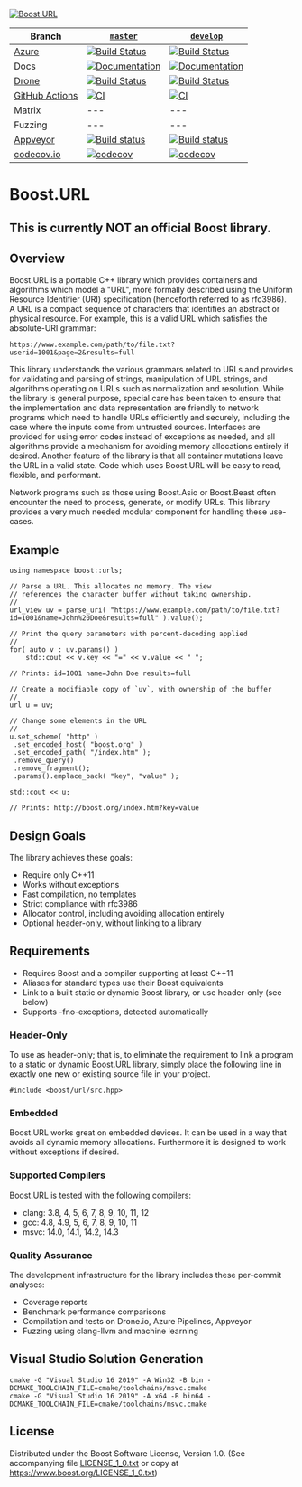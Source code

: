 [![Boost.URL](https://raw.githubusercontent.com/vinniefalco/url/master/doc/images/repo-logo.png)](http://master.url.cpp.al/)

Branch          | [`master`](https://github.com/CPPAlliance/url/tree/master) | [`develop`](https://github.com/CPPAlliance/url/tree/develop) |
--------------- | ----------------------------------------------------------- | ------------------------------------------------------------- |
[Azure](https://azure.microsoft.com/en-us/services/devops/pipelines/) | [![Build Status](https://img.shields.io/azure-devops/build/vinniefalco/67375b5f-3402-44a3-a4ee-d5e856f94690/7/master)](https://dev.azure.com/vinniefalco/url/_build/latest?definitionId=7&branchName=master) | [![Build Status](https://img.shields.io/azure-devops/build/vinniefalco/67375b5f-3402-44a3-a4ee-d5e856f94690/7/develop)](https://dev.azure.com/vinniefalco/url/_build/latest?definitionId=7&branchName=develop)
Docs            | [![Documentation](https://img.shields.io/badge/docs-master-brightgreen.svg)](http://master.url.cpp.al/) | [![Documentation](https://img.shields.io/badge/docs-develop-brightgreen.svg)](http://develop.url.cpp.al/)
[Drone](https://drone.io/) | [![Build Status](https://drone.cpp.al/api/badges/CPPAlliance/url/status.svg?ref=refs/heads/master)](https://drone.cpp.al/CPPAlliance/url) | [![Build Status](https://drone.cpp.al/api/badges/CPPAlliance/url/status.svg?ref=refs/heads/develop)](https://drone.cpp.al/CPPAlliance/url)
[GitHub Actions](https://github.com/) | [![CI](https://github.com/CPPAlliance/url/actions/workflows/ci.yml/badge.svg?branch=master)](https://github.com/CPPAlliance/url/actions/workflows/ci.yml) | [![CI](https://github.com/CPPAlliance/url/actions/workflows/ci.yml/badge.svg?branch=develop)](https://github.com/CPPAlliance/url/actions/workflows/ci.yml)
Matrix          | --- | --- 
Fuzzing         | --- | --- 
[Appveyor](https://ci.appveyor.com/) | [![Build status](https://ci.appveyor.com/api/projects/status/aewl3yuwn7skl5sr?svg=true&branch=master)](https://ci.appveyor.com/project/vinniefalco/cppalliance-url/branch/master) | [![Build status](https://ci.appveyor.com/api/projects/status/aewl3yuwn7skl5sr?svg=true&branch=develop)](https://ci.appveyor.com/project/vinniefalco/cppalliance-url/branch/develop)
[codecov.io](https://codecov.io) | [![codecov](https://codecov.io/gh/CPPAlliance/url/branch/master/graph/badge.svg)](https://codecov.io/gh/CPPAlliance/url/branch/master) | [![codecov](https://codecov.io/gh/CPPAlliance/url/branch/develop/graph/badge.svg)](https://codecov.io/gh/CPPAlliance/url/branch/develop)

# Boost.URL

## This is currently **NOT** an official Boost library.

## Overview

Boost.URL is a portable C++ library which provides containers and algorithms
which model a "URL", more formally described using the Uniform Resource
Identifier (URI) specification (henceforth referred to as rfc3986). A URL
is a compact sequence of characters that identifies an abstract or physical
resource. For example, this is a valid URL which satisfies the
absolute-URI grammar:
```
https://www.example.com/path/to/file.txt?userid=1001&page=2&results=full
```

This library understands the various grammars related to URLs and provides
for validating and parsing of strings, manipulation of URL strings, and
algorithms operating on URLs such as normalization and resolution. While
the library is general purpose, special care has been taken to ensure that
the implementation and data representation are friendly to network programs
which need to handle URLs efficiently and securely, including the case where
the inputs come from untrusted sources. Interfaces are provided for using
error codes instead of exceptions as needed, and all algorithms provide a
mechanism for avoiding memory allocations entirely if desired. Another
feature of the library is that all container mutations leave the URL in
a valid state. Code which uses Boost.URL will be easy to read, flexible,
and performant.

Network programs such as those using Boost.Asio or Boost.Beast often
encounter the need to process, generate, or modify URLs. This library
provides a very much needed modular component for handling these
use-cases.

## Example
```
using namespace boost::urls;

// Parse a URL. This allocates no memory. The view
// references the character buffer without taking ownership.
//
url_view uv = parse_uri( "https://www.example.com/path/to/file.txt?id=1001&name=John%20Doe&results=full" ).value();

// Print the query parameters with percent-decoding applied
//
for( auto v : uv.params() )
    std::cout << v.key << "=" << v.value << " ";

// Prints: id=1001 name=John Doe results=full

// Create a modifiable copy of `uv`, with ownership of the buffer
//
url u = uv;

// Change some elements in the URL
//
u.set_scheme( "http" )
 .set_encoded_host( "boost.org" )
 .set_encoded_path( "/index.htm" );
 .remove_query()
 .remove_fragment();
 .params().emplace_back( "key", "value" );

std::cout << u;

// Prints: http://boost.org/index.htm?key=value
```

## Design Goals

The library achieves these goals:

* Require only C++11
* Works without exceptions
* Fast compilation, no templates
* Strict compliance with rfc3986
* Allocator control, including avoiding allocation entirely
* Optional header-only, without linking to a library

## Requirements

* Requires Boost and a compiler supporting at least C++11
* Aliases for standard types use their Boost equivalents
* Link to a built static or dynamic Boost library, or use header-only (see below)
* Supports -fno-exceptions, detected automatically

### Header-Only

To use as header-only; that is, to eliminate the requirement to
link a program to a static or dynamic Boost.URL library, simply
place the following line in exactly one new or existing source
file in your project.
```
#include <boost/url/src.hpp>
```

### Embedded

Boost.URL works great on embedded devices. It can be used in a way
that avoids all dynamic memory allocations. Furthermore it is designed 
to work without exceptions if desired.

### Supported Compilers

Boost.URL is tested with the following compilers:

* clang: 3.8, 4, 5, 6, 7, 8, 9, 10, 11, 12
* gcc: 4.8, 4.9, 5, 6, 7, 8, 9, 10, 11
* msvc: 14.0, 14.1, 14.2, 14.3

### Quality Assurance

The development infrastructure for the library includes
these per-commit analyses:

* Coverage reports
* Benchmark performance comparisons
* Compilation and tests on Drone.io, Azure Pipelines, Appveyor
* Fuzzing using clang-llvm and machine learning

## Visual Studio Solution Generation

    cmake -G "Visual Studio 16 2019" -A Win32 -B bin -DCMAKE_TOOLCHAIN_FILE=cmake/toolchains/msvc.cmake
    cmake -G "Visual Studio 16 2019" -A x64 -B bin64 -DCMAKE_TOOLCHAIN_FILE=cmake/toolchains/msvc.cmake

## License

Distributed under the Boost Software License, Version 1.0.
(See accompanying file [LICENSE_1_0.txt](LICENSE_1_0.txt) or copy at
https://www.boost.org/LICENSE_1_0.txt)
